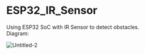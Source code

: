 # ESP32_IR_Sensor
Using ESP32 SoC with IR Sensor to detect obstacles. <br>
Diagram: <br>

![Untitled-2](https://user-images.githubusercontent.com/84715134/151125147-b2e7ce32-10e2-4333-bf1e-005bcbd98252.png)
